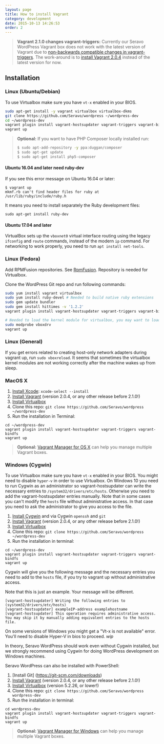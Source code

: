 ```yaml
---
layout: page
title: How to install Vagrant
category: development
date: 2015-10-13 14:26:53
order: 2
---
```


> **Vagrant 2.1.0 changes vagrant-triggers:** Currently our Seravo WordPress Vagrant box does not work with the latest version of Vagrant due to [non-backwards compatible changes in vagrant-triggers](https://github.com/Seravo/wp-palvelu-vagrant/issues/49). The work-around is to [install Vagrant 2.0.4](https://releases.hashicorp.com/vagrant/2.0.4/) instead of the latest version for now.

## Installation

### Linux (Ubuntu/Debian)

To use Virtualbox make sure you have ```vt-x``` enabled in your BIOS.

```bash
sudo apt-get install -y vagrant virtualbox virtualbox-dkms
git clone https://github.com/Seravo/wordpress ~/wordpress-dev
cd ~/wordpress-dev
vagrant plugin install vagrant-hostsupdater vagrant-triggers vagrant-bindfs
vagrant up
```

> **Optional:** If you want to have PHP Composer locally installed run:
>
> ```bash
> $ sudo apt-add-repository -y ppa:duggan/composer
> $ sudo apt-get update
> $ sudo apt-get install php5-composer
> ```

#### Ubuntu 16.04 and later need ruby-dev

If you see this error message on Ubuntu 16.04 or later:

```
$ vagrant up
mkmf.rb can't find header files for ruby at /usr/lib/ruby/include/ruby.h
```

It means you need to install separately the Ruby development files:

```
sudo apt-get install ruby-dev
```

#### Ubuntu 17.04 and later

VirtualBox sets up the `vboxnet0` virtual interface routing using the legacy `ifconfig` and `route`
commands, instead of the modern `ip` command. For networking to work properly, you need to run
`apt install net-tools`.

### Linux (Fedora)

Add RPMFusion repositories. See  [RpmFusion](http://rpmfusion.org/). Repository is
needed for Virtualbox.

Clone the WordPress Git repo and run following commands:

```bash
sudo yum install vagrant virtualbox
sudo yum install ruby-devel # Needed to build native ruby extensions
sudo gem update bundler
sudo gem install hittimes -v '1.2.2'
vagrant plugin install vagrant-hostsupdater vagrant-triggers vagrant-bindfs

# Needed to load the kernel module for virtualbox, you may want to load it automatically on boot...
sudo modprobe vboxdrv
vagrant up
```

### Linux (General)

If you get errors related to creating host-only network adapters during vagrant up, run ```sudo vboxreload```.
It seems that sometimes the virtualbox kernel modules are not working correctly after the machine wakes up from sleep.

### MacOS X

1. [Install Xcode](https://developer.apple.com/xcode/downloads/): `xcode-select --install`
2. [Install Vagrant](http://docs.vagrantup.com/v2/installation/) (version 2.0.4, or any other release before 2.1.0!)
3. [Install Virtualbox](https://www.virtualbox.org/wiki/Downloads)
4. Clone this repo: `git clone https://github.com/Seravo/wordpress ~/wordpress-dev`
5. Run the installation in Terminal:
```
cd ~/wordpress-dev
vagrant plugin install vagrant-hostsupdater vagrant-triggers vagrant-bindfs
vagrant up
```
> **Optional:** [Vagrant Manager for OS X](http://vagrantmanager.com/) can help you manage multiple Vagrant boxes.

### Windows (Cygwin)

To use Virtualbox make sure you have ```vt-x``` enabled in your BIOS.
You might need to disable ```hyper-v``` in order to use Virtualbox.
On Windows 10 you need to run Cygwin as an administrator so vagrant-hostsupdater can write the necessary entries to ```/system32/drivers/etc/hosts```. Otherwise you need to add the vagrant-hostsupdater entries manually.
Note that in some cases you can't modify the ```hosts``` file without administrative access. In that case you need to ask the administrator to give you access to the file.

1. [Install Cygwin](https://www.cygwin.com/) and via Cygwin `openssh` and `git`
2. [Install Vagrant](http://docs.vagrantup.com/v2/installation/) (version 2.0.4, or any other release before 2.1.0!)
3. [Install Virtualbox](https://www.virtualbox.org/wiki/Downloads)
4. Clone this repo: `git clone https://github.com/Seravo/wordpress ~/wordpress-dev`
5. Run the installation in terminal:
```
cd ~/wordpress-dev
vagrant plugin install vagrant-hostsupdater vagrant-triggers vagrant-bindfs
vagrant up
```
Cygwin will give you the following message and the necessary entries you need to add to the ```hosts``` file, if you try to vagrant up without administrative access.

Note that this is just an example. Your message will be different.
```
[vagrant-hostsupdater] Writing the following entries to (system32/drivers/etc/hosts)
[vagrant-hostsupdater] exampleIP-address examplehostname
[vagrant-hostsupdater] This operation requires administrative access. 
You may skip it by manually adding equivalent entries to the hosts file.
```

On some versions of Windows you might get a "Vt-x is not available" error. You'll need to disable Hyper-V in bios to proceed. *wip*

In theory, Seravo WordPress should work even without Cygwin installed, but we strongly recommend using Cygwin for doing WordPress development on Windows machines.

Seravo WordPress can also be installed with PowerShell:

1. [Install Git] (https://git-scm.com/downloads)
2. [Install Vagrant](http://docs.vagrantup.com/v2/installation/) (version 2.0.4, or any other release before 2.1.0!)
3. [Install Virtualbox](https://www.virtualbox.org/wiki/Download_Old_Builds_5_2) (version 5.2.26, or lower!)
4. Clone this repo: `git clone https://github.com/Seravo/wordpress wordpress-dev`
5. Run the installation in terminal:
```
cd wordpress-dev
vagrant plugin install vagrant-hostsupdater vagrant-triggers vagrant-bindfs
vagrant up
```

> **Optional:** [Vagrant Manager for Windows](http://vagrantmanager.com/windows/) can help you manage multiple Vagrant boxes.
